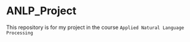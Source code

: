 # ANLP_Project
 This repository is for my project in the course `Applied Natural Language Processing`
